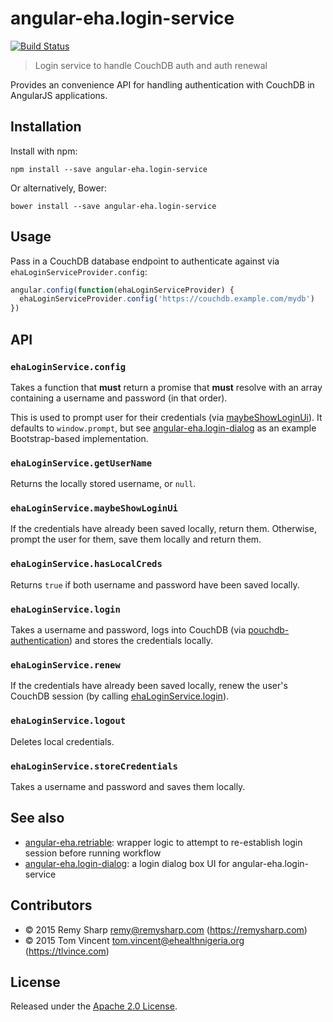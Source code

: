# angular-eha.login-service

[![Build Status][travis-image]][travis-url]

> Login service to handle CouchDB auth and auth renewal

Provides an convenience API for handling authentication with CouchDB in
AngularJS applications.

[travis-image]: https://img.shields.io/travis/eHealthAfrica/angular-eha.login-service.svg
[travis-url]: https://travis-ci.org/eHealthAfrica/angular-eha.login-service

## Installation

Install with npm:

    npm install --save angular-eha.login-service

Or alternatively, Bower:

    bower install --save angular-eha.login-service

## Usage

Pass in a CouchDB database endpoint to authenticate against via
`ehaLoginServiceProvider.config`:

```js
angular.config(function(ehaLoginServiceProvider) {
  ehaLoginServiceProvider.config('https://couchdb.example.com/mydb')
})
```

## API

### `ehaLoginService.config`

Takes a function that **must** return a promise that **must** resolve with an
array containing a username and password (in that order).

This is used to prompt user for their credentials (via [maybeShowLoginUi][]).
It defaults to `window.prompt`, but see [angular-eha.login-dialog][] as an
example Bootstrap-based implementation.

[maybeShowLoginUi]: #ehaLoginServicemaybeShowLoginUi

### `ehaLoginService.getUserName`

Returns the locally stored username, or `null`.

### `ehaLoginService.maybeShowLoginUi`

If the credentials have already been saved locally, return them. Otherwise,
prompt the user for them, save them locally and return them.

### `ehaLoginService.hasLocalCreds`

Returns `true` if both username and password have been saved locally.

### `ehaLoginService.login`

Takes a username and password, logs into CouchDB (via
[pouchdb-authentication][]) and stores the credentials locally.

[pouchdb-authentication]: https://github.com/nolanlawson/pouchdb-authentication

### `ehaLoginService.renew`

If the credentials have already been saved locally, renew the user's CouchDB
session (by calling [ehaLoginService.login][]).

[ehaLoginService.login]: #ehaLoginServicelogin

### `ehaLoginService.logout`

Deletes local credentials.

### `ehaLoginService.storeCredentials`

Takes a username and password and saves them locally.

## See also

* [angular-eha.retriable][]: wrapper logic to attempt to re-establish login
  session before running workflow
* [angular-eha.login-dialog][]: a login dialog box UI for angular-eha.login-service

[angular-eha.retriable]: https://github.com/eHealthAfrica/angular-eha.retriable
[angular-eha.login-dialog]: https://github.com/eHealthAfrica/angular-eha.login-dialog

## Contributors

* © 2015 Remy Sharp <remy@remysharp.com> (https://remysharp.com)
* © 2015 Tom Vincent <tom.vincent@ehealthnigeria.org> (https://tlvince.com)

## License

Released under the [Apache 2.0 License][license].

[license]: http://www.apache.org/licenses/LICENSE-2.0.html
